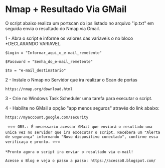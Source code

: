 # Nmap + Resultado Via GMail


O script abaixo realiza um portscan do ips listado no arquivo "ip.txt" em seguida envia o resultado do Nmap via Gmail. 


1 - Abra o script e informe os valores das variaveis o no bloco *DECLARANDO VARIAVEL.

    $Login = "Informar_aqui_o_e-mail_remetente"

    $Password = "Senha_do_e-mail_remetente"

    $to = "e-mail_destinatario"

2 - Instale o Nmap no Servidor que ira realizar o Scan de portas

    https://nmap.org/download.html

3 - Crie no Windows Task Scheduler uma tarefa para executar o script.

4 - Habilite no GMail a opção "app menos seguros" através do link abaixo:

    https://myaccount.google.com/security

     ⭐⭐⭐ OBS.: É necessario acessar GMail que enviará o resultado uma unica vez no servidor que ira excecutar o script. Recebera um "Alerta de segurança" informando "Novo dispositivo conectado", confirme essa verificaça e pronto. ⭐⭐⭐

    *Pronto agora o script ira enviar o resultado via e-mail!

    Acesse o Blog e veja o passo a passo: https://acesso8.blogspot.com/
